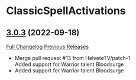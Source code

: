 # ClassicSpellActivations

## [3.0.3](https://github.com/rgd87/ClassicSpellActivations/tree/3.0.3) (2022-09-18)
[Full Changelog](https://github.com/rgd87/ClassicSpellActivations/compare/3.0.2...3.0.3) [Previous Releases](https://github.com/rgd87/ClassicSpellActivations/releases)

- Merge pull request #13 from HelveteTV/patch-1  
    Added support for Warrior talent Bloodsurge  
- Added support for Warrior talent Bloodsurge  